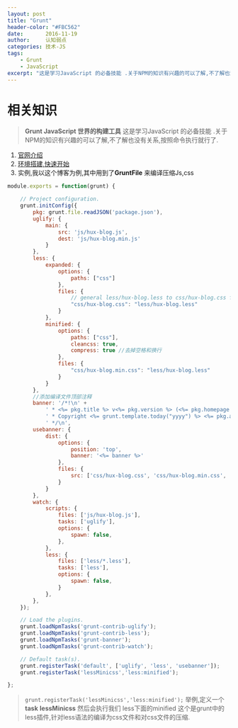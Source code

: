 ```yaml
---
layout: post
title: "Grunt"
header-color: "#FBC562"
date:       2016-11-19
author:     认知弱点
categories: 技术-JS
tags: 
    - Grunt
    - JavaScript
excerpt: "这是学习JavaScript 的必备技能 .关于NPM的知识有兴趣的可以了解,不了解也没有关系,按照命令执行就行了."
---
```


# 相关知识
> **Grunt JavaScript 世界的构建工具** 这是学习JavaScript 的必备技能 .关于NPM的知识有兴趣的可以了解,不了解也没有关系,按照命令执行就行了.

1. [官网介绍](http://www.gruntjs.net/)
2. [环境搭建,快速开始](http://www.gruntjs.net/getting-started)
3. 实例,我以这个博客为例,其中用到了**GruntFile** 来编译压缩Js,css

```Javascript
module.exports = function(grunt) {

    // Project configuration.
    grunt.initConfig({
        pkg: grunt.file.readJSON('package.json'),
        uglify: {
            main: {
                src: 'js/hux-blog.js',
                dest: 'js/hux-blog.min.js'
            }
        },
        less: {
            expanded: {
                options: {
                    paths: ["css"]
                },
                files: {
                    // general less/hux-blog.less to css/hux-blog.css file.
                    "css/hux-blog.css": "less/hux-blog.less"
                }
            },
            minified: {
                options: {
                    paths: ["css"],
                    cleancss: true,
                    compress: true //去掉空格和换行
                },
                files: {
                    "css/hux-blog.min.css": "less/hux-blog.less"
                }
            }
        },
        //添加编译文件顶部注释
        banner: '/*!\n' +
            ' * <%= pkg.title %> v<%= pkg.version %> (<%= pkg.homepage %>)\n' +
            ' * Copyright <%= grunt.template.today("yyyy") %> <%= pkg.author %>\n' +
            ' */\n',
        usebanner: {
            dist: {
                options: {
                    position: 'top',
                    banner: '<%= banner %>'
                },
                files: {
                    src: ['css/hux-blog.css', 'css/hux-blog.min.css', 'js/hux-blog.min.js']
                }
            }
        },
        watch: {
            scripts: {
                files: ['js/hux-blog.js'],
                tasks: ['uglify'],
                options: {
                    spawn: false,
                },
            },
            less: {
                files: ['less/*.less'],
                tasks: ['less'],
                options: {
                    spawn: false,
                }
            },
        },
    });

    // Load the plugins.
    grunt.loadNpmTasks('grunt-contrib-uglify');
    grunt.loadNpmTasks('grunt-contrib-less');
    grunt.loadNpmTasks('grunt-banner');
    grunt.loadNpmTasks('grunt-contrib-watch');

    // Default task(s).
    grunt.registerTask('default', ['uglify', 'less', 'usebanner']);
    grunt.registerTask('lessMinicss','less:minified');

};
```

> <code>grunt.registerTask('lessMinicss','less:minified');</code> 举例,定义一个 **task** __lessMinicss__ 然后会执行我们 less下面的minified 这个是grunt中的less插件,针对less语法的编译为css文件和对css文件的压缩. 